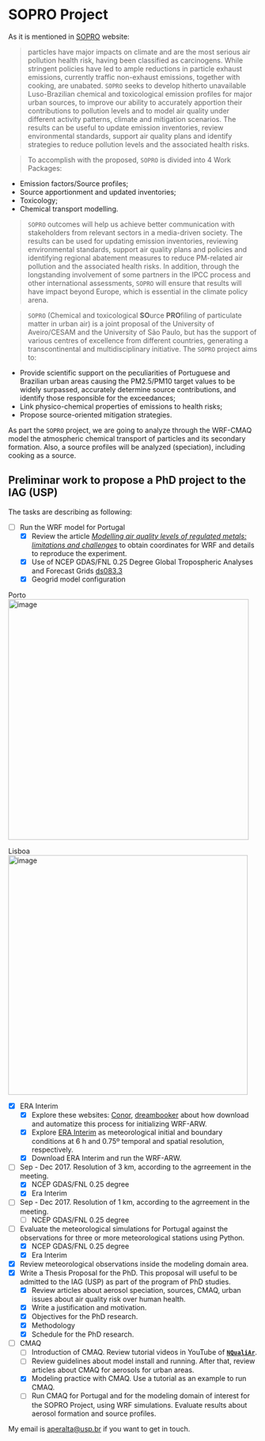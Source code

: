 # SOPRO Project
As it is mentioned in [SOPRO](http://sopro.web.ua.pt/project) website:
> particles have major impacts on climate and are the most serious air pollution health risk, having been classified as carcinogens. While stringent policies have led to ample reductions in particle exhaust emissions, currently traffic non-exhaust emissions, together with cooking, are unabated. `SOPRO` seeks to develop hitherto unavailable Luso-Brazilian chemical and toxicological emission profiles for major urban sources, to improve our ability to accurately apportion their contributions to pollution levels and to model air quality under different activity patterns, climate and mitigation scenarios. The results can be useful to update emission inventories, review environmental standards, support air quality plans and identify strategies to reduce pollution levels and the associated health risks.

> To accomplish with the proposed, `SOPRO` is divided into 4 Work Packages:
* Emission factors/Source profiles;
* Source apportionment and updated inventories;
* Toxicology;
* Chemical transport modelling.

> `SOPRO` outcomes will help us achieve better communication with stakeholders from relevant sectors in a media-driven society. The results can be used for updating emission inventories, reviewing environmental standards, support air quality plans and policies and identifying regional abatement measures to reduce PM-related air pollution and the associated health risks. In addition, through the longstanding involvement of some partners in the IPCC process and other international assessments, `SOPRO` will ensure that results will have impact beyond Europe, which is essential in the climate policy arena.

> `SOPRO` (Chemical and toxicological **SO**urce **PRO**filing of particulate matter in urban air) is a joint proposal of the University of Aveiro/CESAM and the University of São Paulo, but has the support of various centres of excellence from different countries, generating a transcontinental and multidisciplinary initiative.
The `SOPRO` project aims to:
* Provide scientific support on the peculiarities of Portuguese and Brazilian urban areas causing the PM2.5/PM10 target values to be widely surpassed, accurately determine source contributions, and identify those responsible for the exceedances;
* Link physico-chemical properties of emissions to health risks;
* Propose source-oriented mitigation strategies.

As part the `SOPRO` project, we are going to analyze through the WRF-CMAQ model the atmospheric chemical transport of particles and its secondary formation. Also, a source profiles will be analyzed (speciation), including cooking as a source.

## Preliminar work to propose a PhD project to the IAG (USP)
The tasks are describing as following:

- [ ] Run the WRF model for Portugal
   - [x] Review the article *[Modelling air quality levels of regulated metals: limitations and challenges](https://link.springer.com/article/10.1007/s11356-020-09645-9)* to obtain coordinates for WRF and details to reproduce the experiment.
   - [x] Use of NCEP GDAS/FNL 0.25 Degree Global Tropospheric Analyses and Forecast Grids [ds083.3](https://rda.ucar.edu/datasets/ds083.3/)
   - [x] Geogrid model configuration

Porto
<img width="486" alt="image" src="https://user-images.githubusercontent.com/52834007/166975364-d3896803-b309-456e-9867-cc3c00b0914d.png">


Lisboa
<img width="484" alt="image" src="https://user-images.githubusercontent.com/52834007/166976566-e0980b7e-9503-4774-a8fa-eee184fc679e.png">

   - [x] ERA Interim
      - [x] Explore these websites: [Conor](https://conorsweeneyucd.blogspot.com/2015/01/download-era-interim-data.html), [dreambooker](https://dreambooker.site/2018/04/20/Initializing-the-WRF-model-with-ERA5/) about how download and automatize this process for initializing WRF-ARW.
      - [x] Explore [ERA Interim](https://rda.ucar.edu/datasets/ds627.0/) as meteorological initial and boundary conditions at 6 h and 0.75º temporal and spatial resolution, respectively.
      - [x] Download ERA Interim and run the WRF-ARW.
   - [ ] Sep - Dec 2017. Resolution of 3 km, according to the agrreement in the meeting.
      - [x] NCEP GDAS/FNL 0.25 degree
      - [x] Era Interim
   - [ ] Sep - Dec 2017. Resolution of 1 km, according to the agrreement in the meeting.
      - [ ] NCEP GDAS/FNL 0.25 degree
   - [ ] Evaluate the meteorological simulations for Portugal against the observations for three or more meteorological stations using Python.
      - [x] NCEP GDAS/FNL 0.25 degree
      - [x] Era Interim 
- [x] Review meteorological observations inside the modeling domain area.
- [x] Write a Thesis Proposal for the PhD. This proposal will useful to be admitted to the IAG (USP) as part of the program of PhD studies.
  - [x] Review articles about aerosol speciation, sources, CMAQ, urban issues about air quality risk over human health.
  - [x] Write a justification and motivation.
  - [x] Objectives for the PhD research.
  - [x] Methodology
  - [x] Schedule for the PhD research.
- [ ] CMAQ
  - [ ] Introduction of CMAQ. Review tutorial videos in YouTube of **[`NQualiAr`](https://www.youtube.com/channel/UCIc6KMeWteIZ55VIMiQI-5w)**.
  - [ ] Review guidelines about model install and running. After that, review articles about CMAQ for aerosols for urban areas.
  - [x] Modeling practice with CMAQ. Use a tutorial as an example to run CMAQ.
  - [ ] Run CMAQ for Portugal and for the modeling domain of interest for the SOPRO Project, using WRF simulations. Evaluate results about aerosol formation and source profiles.

My email is <aperalta@usp.br> if you want to get in touch.
